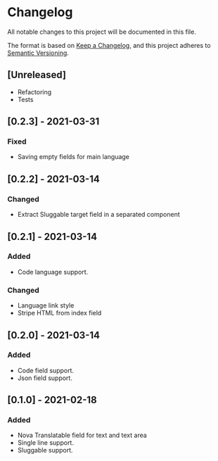 # Changelog
All notable changes to this project will be documented in this file.

The format is based on [Keep a Changelog](https://keepachangelog.com/en/1.0.0/),
and this project adheres to [Semantic Versioning](https://semver.org/spec/v2.0.0.html).

## [Unreleased]
- Refactoring
- Tests

## [0.2.3] - 2021-03-31
### Fixed
- Saving empty fields for main language

## [0.2.2] - 2021-03-14
### Changed
- Extract Sluggable target field in a separated component

## [0.2.1] - 2021-03-14
### Added
- Code language support.

### Changed
- Language link style
- Stripe HTML from index field

## [0.2.0] - 2021-03-14
### Added
- Code field support.
- Json field support.

## [0.1.0] - 2021-02-18
### Added
- Nova Translatable field for text and text area
- Single line support.
- Sluggable support.
